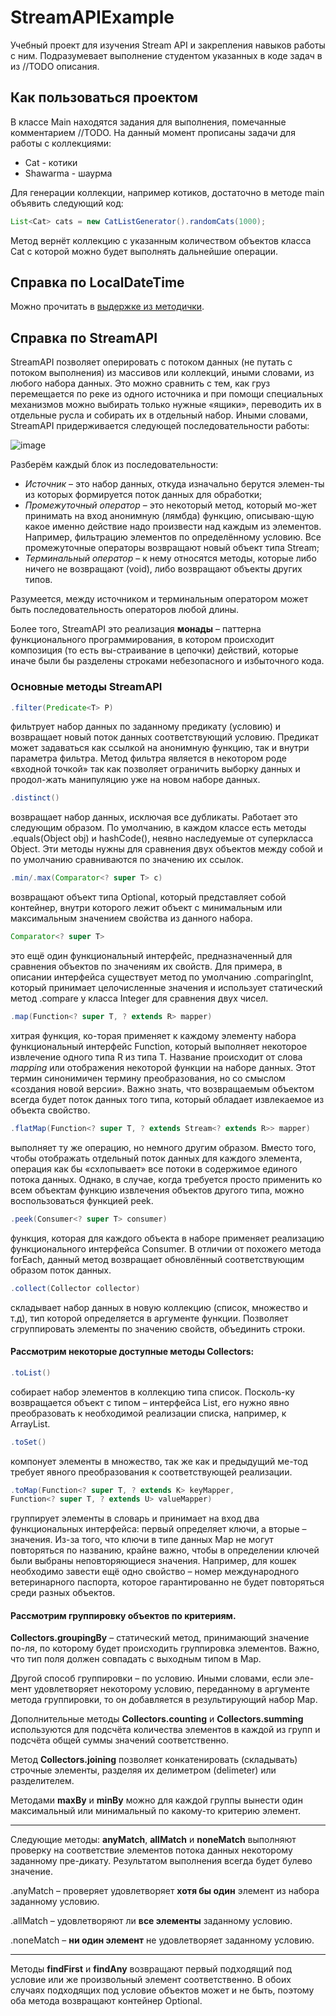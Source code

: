 # StreamAPIExample
Учебный проект для изучения Stream API и закрепления навыков работы с ним. Подразумевает выполнение студентом указанных в коде задач в из //TODO описания.

## Как пользоваться проектом
В классе Main находятся задания для выполнения, помечанные комментарием //TODO. На данный момент прописаны задачи для работы с коллекциями:

* Cat - котики
* Shawarma - шаурма

Для генерации коллекции, например котиков, достаточно в методе main объявить следующий код:
```java
List<Cat> cats = new CatListGenerator().randomCats(1000);
```
Метод вернёт коллекцию с указанным количеством объектов класса Cat с которой можно будет выполнять дальнейшие операции.

## Справка по LocalDateTime 
Можно прочитать в [выдержке из методички](https://kseno.notion.site/API-Java-3916347a08374b629e3f70e7e7db4d27?pvs=4).

## Справка по StreamAPI
StreamAPI позволяет оперировать с потоком данных (не путать с потоком выполнения) из массивов или коллекций, иными словами, из любого набора данных. Это можно сравнить с тем, как груз перемещается по реке из одного источника и при помощи специальных механизмов можно выбирать только нужные «ящики», переводить их в отдельные русла и собирать их в отдельный набор.
Иными словами, StreamAPI придерживается следующей последовательности работы:
 
![image](https://user-images.githubusercontent.com/11871719/200128913-391dd02c-b3af-4d6f-9cf1-b4bcf2909575.png)

Разберём каждый блок из последовательности:
*	*Источник* – это набор данных, откуда изначально берутся элемен-ты из которых формируется поток данных для обработки;
*	*Промежуточный оператор* – это некоторый метод, который мо-жет принимать на вход анонимную (лямбда) функцию, описываю-щую какое именно действие надо произвести над каждым из элементов. Например, фильтрацию элементов по определённому условию. Все промежуточные операторы возвращают новый объект типа Stream;
*	*Терминальный оператор* – к нему относятся методы, которые либо ничего не возвращают (void), либо возвращают объекты других типов.

Разумеется, между источником и терминальным оператором может быть последовательность операторов любой длины. 

Более того, StreamAPI это реализация **монады** – паттерна функционального программирования, в котором происходит композиция (то есть вы-страивание в цепочки) действий, которые иначе были бы разделены строками небезопасного и избыточного кода. 

### Основные методы StreamAPI

```java
.filter(Predicate<T> P)
``` 
фильтрует набор данных по заданному предикату (условию) и возвращает новый поток данных соответствующий условию. 
Предикат может задаваться как ссылкой на анонимную функцию, так и внутри параметра фильтра. Метод фильтра является в некотором роде «входной точкой» так как позволяет ограничить выборку данных и продол-жать манипуляцию уже на новом наборе данных. 
```java
.distinct() 
```
возвращает набор данных, исключая все дубликаты. Работает это следующим образом. По умолчанию, в каждом классе есть методы .equals(Object obj) и hashCode(), неявно наследуемые от суперкласса Object. Эти методы нужны для сравнения двух объектов между собой и по умолчанию сравниваются по значению их ссылок. 
```java
.min/.max(Comparator<? super T> c)
```
возвращают объект типа Optional<T>, который представляет собой контейнер, внутри которого лежит объект с минимальным или максимальным значением свойства из данного набора.
```java
Comparator<? super T>
```
это ещё один функциональный интерфейс, предназначенный для сравнения объектов по значениям их свойств. 
Для примера, в описании интерфейса существует метод по умолчанию .comparingInt, который принимает целочисленные значения и использует статический метод .compare у класса Integer для сравнения двух чисел.
```java
.map(Function<? super T, ? extends R> mapper)
```
хитрая функция, ко-торая применяет к каждому элементу набора функциональный интерфейс Function, который выполняет некоторое извлечение одного типа R из типа T. Название происходит от слова *mapping* или отображения некоторой функции на наборе данных. Этот термин синонимичен термину преобразования, но со смыслом «создания новой версии». 
Важно знать, что возвращаемым объектом всегда будет поток данных того типа, который обладает извлекаемое из объекта свойство.
```java
.flatMap(Function<? super T, ? extends Stream<? extends R>> mapper)
```
выполняет ту же операцию, но немного другим образом. Вместо того, чтобы отображать отдельный поток данных для каждого элемента, операция как бы «схлопывает» все потоки в содержимое единого потока данных. 
Однако, в случае, когда требуется просто применить ко всем объектам функцию извлечения объектов другого типа, можно воспользоваться функцией peek.
```java
.peek(Consumer<? super T> consumer) 
```
функция, которая для каждого объекта в наборе применяет реализацию функционального интерфейса Consumer. В отличии от похожего метода forEach, данный метод возвращает обновлённый соответствующим образом поток данных. 
```java
.collect(Collector collector)
```
складывает набор данных в новую коллекцию (список, множество и т.д), тип которой определяется в аргументе функции. Позволяет сгруппировать элементы по значению свойств, объединить строки.

#### Рассмотрим некоторые доступные методы Collectors:
```java
.toList()
```
собирает набор элементов в коллекцию типа список. Посколь-ку возвращается объект с типом – интерфейса List, его нужно явно преобразовать к необходимой реализации списка, например, к ArrayList.
```java
.toSet() 
```
компонует элементы в множество, так же как и предыдущий ме-тод требует явного преобразования к соответствующей реализации.
```java
.toMap(Function<? super T, ? extends K> keyMapper, 
Function<? super T, ? extends U> valueMapper)
```
группирует элементы в словарь и принимает на вход два функциональных интерфейса: первый определяет ключи, а вторые – значения. Из-за того, что ключи в типе данных Map не могут повторяться по названию, крайне важно, чтобы в определении ключей были выбраны неповторяющиеся значения. Например, для кошек необходимо завести ещё одно свойство – номер международного ветеринарного паспорта, которое гарантированно не будет повторяться среди разных объектов. 

#### Рассмотрим группировку объектов по критериям.

**Collectors.groupingBy** – статический метод, принимающий значение по-ля, по которому будет происходить группировка элементов. Важно, что тип поля должен совпадать с выходным типом в Map.

Другой способ группировки – по условию. Иными словами, если эле-мент удовлетворяет некоторому условию, переданному в аргументе метода группировки, то он добавляется в результирующий набор Map. 

Дополнительные методы **Collectors.counting** и **Collectors.summing** используются для подсчёта количества элементов в каждой из групп и подсчёта общей суммы значений соответственно. 

Метод **Collectors.joining** позволяет конкатенировать (складывать) строчные элементы, разделяя их делиметром (delimeter) или разделителем.

Методами **maxBy** и **minBy** можно для каждой группы вынести один максимальный или минимальный по какому-то критерию элемент.

***

Следующие методы: **anyMatch**, **allMatch** и **noneMatch** выполняют проверку на соответствие элементов потока данных некоторому заданному пре-дикату. Результатом выполнения всегда будет булево значение.

.anyMatch – проверяет удовлетворяет **хотя бы один** элемент из набора заданному условию. 

.allMatch – удовлетворяют ли **все элементы** заданному условию. 

.noneMatch – **ни один элемент** не удовлетворяет заданному условию.

***

Методы **findFirst** и **findAny** возвращают первый подходящий под условие или же произвольный элемент соответственно. В обоих случаях подходящих под условие объектов может и не быть, поэтому оба метода возвращают контейнер Optional.
